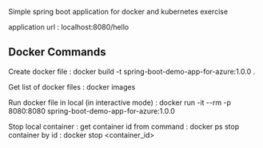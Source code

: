 Simple spring boot application for docker and kubernetes exercise 

application url : localhost:8080/hello

Docker Commands
-------------------
Create docker file : docker build -t spring-boot-demo-app-for-azure:1.0.0 .

Get list of docker files : docker images

Run docker file in local (in interactive mode) : docker run -it --rm -p 8080:8080 spring-boot-demo-app-for-azure:1.0.0

Stop local container :
get container id from command : docker ps
stop container by id : docker stop <container_id>